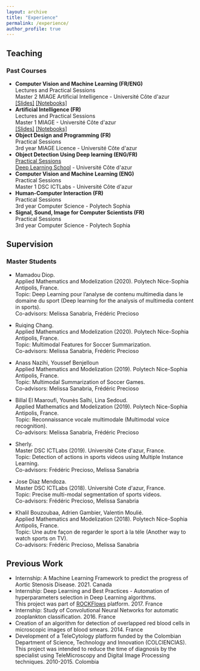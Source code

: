 ```yaml
---
layout: archive
title: "Experience"
permalink: /experience/
author_profile: true
---
```


Teaching
---------------------- 

### Past Courses

* **Computer Vision and Machine Learning (FR/ENG)**    
  Lectures and Practical Sessions    
  Master 2 MIAGE Artificial Intelligence - Université Côte d'azur    
  [[Slides]](https://gitlab.inria.fr/lsanabri/miage_ia2/-/tree/master/Slides) [[Notebooks]](https://gitlab.inria.fr/lsanabri/miage_ia2/-/tree/master/Notebooks)
* **Artificial Intelligence (FR)**    
  Lectures and Practical Sessions    
  Master 1 MIAGE - Université Côte d'azur    
  [[Slides]](https://gitlab.inria.fr/lsanabri/miage_ia/-/tree/master/Slides) [[Notebooks]](https://gitlab.inria.fr/lsanabri/miage_ia/-/tree/master/Notebooks)
* **Object Design and Programming (FR)**    
  Practical Sessions    
  3rd year MIAGE Licence - Université Côte d'azur
* **Object Detection Using Deep learning (ENG/FR)**    
  [Practical Sessions](https://colab.research.google.com/drive/15cRmY36JkM4EiV30FzBQXv0rPy5AKk41)        
  [Deep Learning School](http://web.univ-cotedazur.fr//events/deep-learning-school) - Université Côte d'azur
* **Computer Vision and Machine Learning (ENG)**    
  Practical Sessions    
  Master 1 DSC ICTLabs - Université Côte d'azur
* **Human-Computer Interaction (FR)**    
  Practical Sessions    
  3rd year Computer Science - Polytech Sophia
* **Signal, Sound, Image for Computer Scientists (FR)**    
  Practical Sessions    
  3rd year Computer Science - Polytech Sophia

Supervision
---------------------- 

### Master Students
* Mamadou Diop.    
  Applied Mathematics and Modelization (2020). Polytech Nice-Sophia Antipolis, France.    
  Topic: Deep Learning pour l’analyse de contenu multimedia dans le domaine du sport (Deep learning for the analysis of multimedia content in sports).    
  Co-advisors: Melissa Sanabria, Frédéric Precioso    

* Ruiqing Chang.    
  Applied Mathematics and Modelization (2020). Polytech Nice-Sophia Antipolis, France.    
  Topic: Multimodal Features for Soccer Summarization.    
  Co-advisors: Melissa Sanabria, Frédéric Precioso    

* Anass Nazihi, Youssef Benjelloun    
  Applied Mathematics and Modelization (2019). Polytech Nice-Sophia Antipolis, France.    
  Topic: Multimodal Summarization of Soccer Games.    
  Co-advisors: Melissa Sanabria, Frédéric Precioso    

* Billal El Maaroufi, Younès Salhi, Lina Sedoud.    
  Applied Mathematics and Modelization (2019). Polytech Nice-Sophia Antipolis, France.   
  Topic: Reconnaissance vocale multimodale (Multimodal voice recognition).    
  Co-advisors: Melissa Sanabria, Frédéric Precioso    

* Sherly.    
  Master DSC ICTLabs (2019). Université Cote d'azur, France.    
  Topic: Detection of actions in sports videos using Multiple Instance Learning.    
  Co-advisors: Frédéric Precioso, Melissa Sanabria
        
* Jose Diaz Mendoza.    
  Master DSC ICTLabs (2018). Université Cote d'azur, France.    
  Topic: Precise multi-modal segmentation of sports videos.    
  Co-advisors: Frédéric Precioso, Melissa Sanabria    

* Khalil Bouzoubaa, Adrien Gambier, Valentin Moulié.    
  Applied Mathematics and Modelization (2018). Polytech Nice-Sophia Antipolis, France.    
  Topic: Une autre façon de regarder le sport à la téle (Another way to watch sports on TV).    
  Co-advisors: Frédéric Precioso, Melissa Sanabria    
 

Previous Work
---------------------- 
* Internship: A Machine Learning Framework to predict the progress of Aortic Stenosis Disease. 2021. Canada
* Internship: Deep Learning and Best Practices - Automation of hyperparameters selection in Deep Learning algorithms.   
  This project was part of [ROCKFlows](http://rockflows.i3s.unice.fr) platform. 2017. France
* Internship: Study of Convolutional Neural Networks for automatic zooplankton classification. 2016. France
* Creation of an algorithm for detection of overlapped red blood cells in microscopic images of blood smears. 2014. France
* Development of a TeleCytology platform funded by the Colombian Department of Science, Technology and Innovation (COLCIENCIAS). This project was intended to reduce the time of diagnosis by the specialist using TeleMicroscopy and Digital Image Processing techniques. 2010-2015. Colombia
